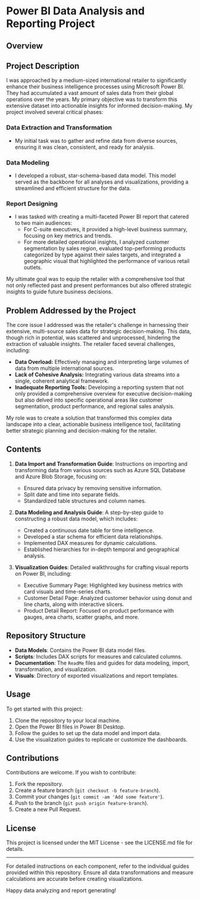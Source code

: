 # Power BI Data Analysis and Reporting Project

## Overview

## Project Description

I was approached by a medium-sized international retailer to significantly enhance their business intelligence processes using Microsoft Power BI. They had accumulated a vast amount of sales data from their global operations over the years. My primary objective was to transform this extensive dataset into actionable insights for informed decision-making. My project involved several critical phases:

### Data Extraction and Transformation
- My initial task was to gather and refine data from diverse sources, ensuring it was clean, consistent, and ready for analysis.

### Data Modeling
- I developed a robust, star-schema-based data model. This model served as the backbone for all analyses and visualizations, providing a streamlined and efficient structure for the data.

### Report Designing
- I was tasked with creating a multi-faceted Power BI report that catered to two main audiences:
  - For C-suite executives, it provided a high-level business summary, focusing on key metrics and trends.
  - For more detailed operational insights, I analyzed customer segmentation by sales region, evaluated top-performing products categorized by type against their sales targets, and integrated a geographic visual that highlighted the performance of various retail outlets.

My ultimate goal was to equip the retailer with a comprehensive tool that not only reflected past and present performances but also offered strategic insights to guide future business decisions.

## Problem Addressed by the Project

The core issue I addressed was the retailer's challenge in harnessing their extensive, multi-source sales data for strategic decision-making. This data, though rich in potential, was scattered and unprocessed, hindering the extraction of valuable insights. The retailer faced several challenges, including:

- **Data Overload:** Effectively managing and interpreting large volumes of data from multiple international sources.
- **Lack of Cohesive Analysis:** Integrating various data streams into a single, coherent analytical framework.
- **Inadequate Reporting Tools:** Developing a reporting system that not only provided a comprehensive overview for executive decision-making but also delved into specific operational areas like customer segmentation, product performance, and regional sales analysis.

My role was to create a solution that transformed this complex data landscape into a clear, actionable business intelligence tool, facilitating better strategic planning and decision-making for the retailer.


## Contents

1. **Data Import and Transformation Guide**: Instructions on importing and transforming data from various sources such as Azure SQL Database and Azure Blob Storage, focusing on:
   - Ensured data privacy by removing sensitive information.
   - Split date and time into separate fields.
   - Standardized table structures and column names.

2. **Data Modeling and Analysis Guide**: A step-by-step guide to constructing a robust data model, which includes:
   - Created a continuous date table for time intelligence.
   - Developed a star schema for efficient data relationships.
   - Implemented DAX measures for dynamic calculations.
   - Established hierarchies for in-depth temporal and geographical analysis.

3. **Visualization Guides**: Detailed walkthroughs for crafting visual reports on Power BI, including:
   - Executive Summary Page: Highlighted key business metrics with card visuals and time-series charts.
   - Customer Detail Page: Analyzed customer behavior using donut and line charts, along with interactive slicers.
   - Product Detail Report: Focused on product performance with gauges, area charts, scatter graphs, and more.

## Repository Structure

- **Data Models**: Contains the Power BI data model files.
- **Scripts**: Includes DAX scripts for measures and calculated columns.
- **Documentation**: The `ReadMe` files and guides for data modeling, import, transformation, and visualization.
- **Visuals**: Directory of exported visualizations and report templates.

## Usage

To get started with this project:
1. Clone the repository to your local machine.
2. Open the Power BI files in Power BI Desktop.
3. Follow the guides to set up the data model and import data.
4. Use the visualization guides to replicate or customize the dashboards.

## Contributions

Contributions are welcome. If you wish to contribute:
1. Fork the repository.
2. Create a feature branch (`git checkout -b feature-branch`).
3. Commit your changes (`git commit -am 'Add some feature'`).
4. Push to the branch (`git push origin feature-branch`).
5. Create a new Pull Request.

## License

This project is licensed under the MIT License - see the LICENSE.md file for details.

---

For detailed instructions on each component, refer to the individual guides provided within this repository. Ensure all data transformations and measure calculations are accurate before creating visualizations.

Happy data analyzing and report generating!
